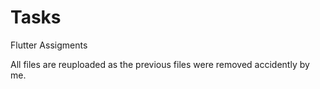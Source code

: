 # Tasks
Flutter Assigments

All files are reuploaded as the previous files were removed accidently by me.
